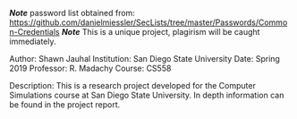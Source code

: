***Note*** password list obtained from: https://github.com/danielmiessler/SecLists/tree/master/Passwords/Common-Credentials
***Note*** This is a unique project, plagirism will be caught immediately.

Author: Shawn Jauhal
Institution: San Diego State University
Date: Spring 2019
Professor: R. Madachy
Course: CS558

Description:  This is a research project developed for the Computer Simulations course at San Diego State University.  In depth
information can be found in the project report.
